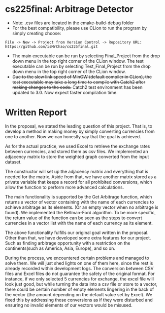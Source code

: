 # cs225final: **Arbitrage Detector**
- Note: .csv files are located in the cmake-build-debug folder
- For the best compatibility, please use CLion to run the program by simply creating choose: 
```
File -> New -> Project from Version Control -> Repository URL: https://github.com/isMrChao/cs225final.git
```
- The main executable can be run by selecting Final_Project from the drop down menu in the top right corner of the CLion window. The test executable can be run by selecting Test_Final_Project from the drop down menu in the top right corner of the CLion window.
- ~~Due to the slow link speed of MinGW (default compiler in CLion), the test executable may take a long time to compile with Catch2 after making changes to the code.~~ Catch2 test environment has been updated to 3.0. Now expect faster compilation time.
# Written Report

In the proposal, we stated the leading question of this project. That is, to develop a method in making money by simply converting currencies from one to another. Now we can honestly say that the goal is achieved.

As for the actual practice, we used Excel to retrieve the exchange rates between currencies, and stored them as csv files. We implemented an adjacency matrix to store the weighted graph converted from the input dataset. 

The constructor will set up the adjacency matrix and everything that is needed for the matrix. Aside from that, we have another matrix stored as a private variable that keeps a record for all prohibited conversions, which allow the function to perform more advanced calculations. 

The main functionality is supported by the Get Arbitrage function, which returns a vector of vector containing with the name of each currencies to achieve arbitrage as its elements. (Or an empty vector when no arbitrage is found). We implemented the Bellman-Ford algorithm. To be more specific, the return value of the function can be seen as the steps to convert currencies in a vector list with the name of each currency as its element.

The above functionality fulfills our original goal written in the proposal. Other than that, we have developed some extra features for our project. Such as finding arbitrage opportunity with a restriction on the continents(such as America, Asia, Europe), and so on.

During the process, we encountered certain problems and managed to solve them. We will just shed lights on one of them here, since the rest is already recorded within development logs. The conversion between CSV files and Excel files do not guarantee the safety of the original format. For instance, if we only selected 5 currencies for exchange, the excel file will look just good, but while turning the data into a csv file or store to a vector, there could be certain number of empty elements lingering in the back of the vector (the amount depending on the default value set by Excel). We fixed this by addressing those conversions as if they were disturbed and ensuring no invalid elements of our vectors would be misused.
